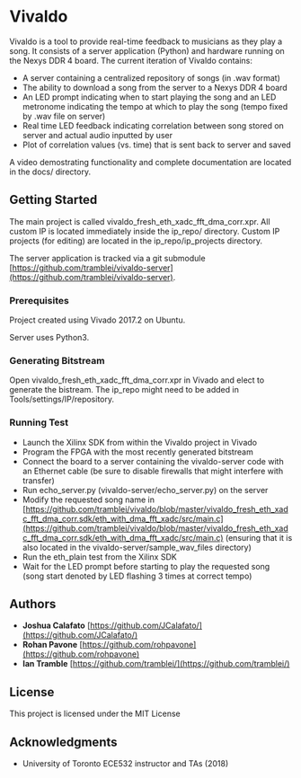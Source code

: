 # Vivaldo

Vivaldo is a tool to provide real-time feedback to musicians as they play a song. It consists of a server application (Python) and hardware running on the Nexys DDR 4 board. The current iteration of Vivaldo contains:
* A server containing a centralized repository of songs (in .wav format)
* The ability to download a song from the server to a Nexys DDR 4 board
* An LED prompt indicating when to start playing the song and an LED metronome indicating the tempo at which to play the song (tempo fixed by .wav file on server)
* Real time LED feedback indicating correlation between song stored on server and actual audio inputted by user
* Plot of correlation values (vs. time) that is sent back to server and saved

A video demostrating functionality and complete documentation are located in the docs/ directory. 

## Getting Started

The main project is called vivaldo_fresh_eth_xadc_fft_dma_corr.xpr. All custom IP is located immediately inside the ip_repo/ directory. Custom IP projects (for editing) are located in the ip_repo/ip_projects directory.

The server application is tracked via a git submodule [https://github.com/tramblei/vivaldo-server](https://github.com/tramblei/vivaldo-server).

### Prerequisites

Project created using Vivado 2017.2 on Ubuntu.

Server uses Python3.

### Generating Bitstream
Open vivaldo_fresh_eth_xadc_fft_dma_corr.xpr in Vivado and elect to generate the bistream. The ip_repo might need to be added in Tools/settings/IP/repository. 

### Running Test
* Launch the Xilinx SDK from within the Vivaldo project in Vivado
* Program the FPGA with the most recently generated bitstream
* Connect the board to a server containing the vivaldo-server code with an Ethernet cable (be sure to disable firewalls that might interfere with transfer)
* Run echo_server.py (vivaldo-server/echo_server.py) on the server
* Modify the requested song name in [https://github.com/tramblei/vivaldo/blob/master/vivaldo_fresh_eth_xadc_fft_dma_corr.sdk/eth_with_dma_fft_xadc/src/main.c](https://github.com/tramblei/vivaldo/blob/master/vivaldo_fresh_eth_xadc_fft_dma_corr.sdk/eth_with_dma_fft_xadc/src/main.c) (ensuring that it is also located in the vivaldo-server/sample_wav_files directory)
* Run the eth_plain test from the Xilinx SDK
* Wait for the LED prompt before starting to play the requested song (song start denoted by LED flashing 3 times at correct tempo)


## Authors

* **Joshua Calafato** [https://github.com/JCalafato/](https://github.com/JCalafato/)
* **Rohan Pavone** [https://github.com/rohpavone](https://github.com/rohpavone)
* **Ian Tramble** [https://github.com/tramblei/](https://github.com/tramblei/)

## License

This project is licensed under the MIT License

## Acknowledgments

* University of Toronto ECE532 instructor and TAs (2018)
